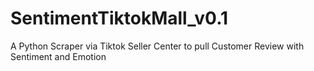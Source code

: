 # SentimentTiktokMall_v0.1
A Python Scraper via Tiktok Seller Center to pull Customer Review with Sentiment and Emotion
